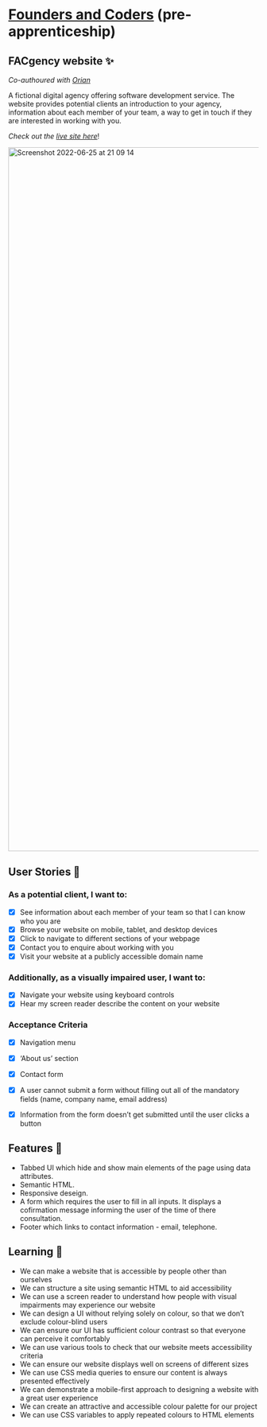 # [Founders and Coders](https://www.foundersandcoders.com/) (pre-apprenticeship) 

## FACgency website ✨
*Co-authoured with [Orian](https://github.com/OrianP)*

A fictional digital agency offering software development service. The website provides potential clients an introduction to your agency, information about each member of your team, a way to get in touch if they are interested in working with you. 

*Check out the [live site here](https://fac-23.github.io/preA-week2-miahorian/)*!

<img width="1416" alt="Screenshot 2022-06-25 at 21 09 14" src="https://user-images.githubusercontent.com/78933903/175789138-50d44fcf-018d-4339-9efe-caf4098aab99.png">

## User Stories 👥
### As a potential client, I want to:
- [x] See information about each member of your team so that I can know who you are
- [x] Browse your website on mobile, tablet, and desktop devices
- [x] Click to navigate to different sections of your webpage
- [x] Contact you to enquire about working with you
- [x] Visit your website at a publicly accessible domain name
### Additionally, as a visually impaired user, I want to:
- [x] Navigate your website using keyboard controls
- [x] Hear my screen reader describe the content on your website
### Acceptance Criteria 
- [x] Navigation menu
- [x] ‘About us’ section
- [x] Contact form
- [x] A user cannot submit a form without filling out all of the mandatory fields (name, company name, email address)
- [x] Information from the form doesn’t get submitted until the user clicks a button


## Features 🌟
* Tabbed UI which hide and show main elements of the page using data attributes.
* Semantic HTML. 
* Responsive deseign.
* A form which requires the user to fill in all inputs. It displays a cofirmation message informing the user of the time of there consultation.
* Footer which links to contact information - email, telephone.

## Learning 🌱
* We can make a website that is accessible by people other than ourselves
* We can structure a site using semantic HTML to aid accessibility
* We can use a screen reader to understand how people with visual impairments may experience our website
* We can design a UI without relying solely on colour, so that we don’t exclude colour-blind users
* We can ensure our UI has sufficient colour contrast so that everyone can perceive it comfortably
* We can use various tools to check that our website meets accessibility criteria
* We can ensure our website displays well on screens of different sizes
* We can use CSS media queries to ensure our content is always presented effectively
* We can demonstrate a mobile-first approach to designing a website with a great user experience
* We can create an attractive and accessible colour palette for our project
* We can use CSS variables to apply repeated colours to HTML elements
